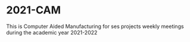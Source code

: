 # 2021-CAM
This is Computer Aided Manufacturing for ses projects weekly meetings during the academic year 2021-2022
